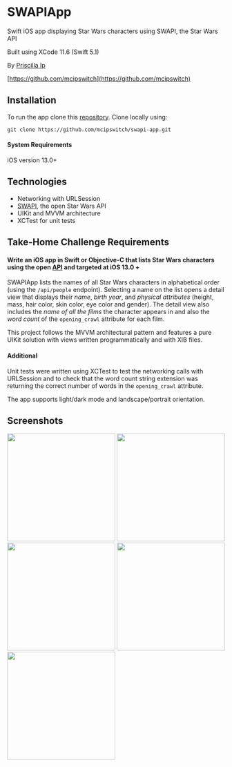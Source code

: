 # SWAPIApp
Swift iOS app displaying Star Wars characters using SWAPI, the Star Wars API

Built using XCode 11.6 (Swift 5.1)

By [Priscilla Ip](mailto:priscillaplip@gmail.com)

[https://github.com/mcipswitch](https://github.com/mcipswitch)

## Installation
To run the app clone this [repository](https://github.com/mcipswitch/swapi-app). Clone locally using:

`git clone https://github.com/mcipswitch/swapi-app.git`

#### System Requirements
iOS version 13.0+

## Technologies

* Networking with URLSession
* [SWAPI](https://swapi.dev), the open Star Wars API
* UIKit and MVVM architecture
* XCTest for unit tests

## Take-Home Challenge Requirements

#### Write an iOS app in Swift or Objective-C that lists Star Wars characters using the open [API](https://swapi.dev) and targeted at iOS 13.0 +

SWAPIApp lists the names of all Star Wars characters in alphabetical order (using the `/api/people` endpoint). Selecting a name on the list opens a detail view that displays their *name*, *birth year*, and *physical attributes* (height, mass, hair color, skin color, eye color and gender). The detail view also includes the *name of all the films* the character appears in and also the *word count* of the `opening_crawl` attribute for each film.

This project follows the MVVM architectural pattern and features a pure UIKit solution with views written programmatically and with XIB files.

#### Additional

Unit tests were written using XCTest to test the networking calls with URLSession and to check that the word count string extension was returning the correct number of words in the `opening_crawl` attribute.

The app supports light/dark mode and landscape/portrait orientation.

## Screenshots

<p float="left">
  <img src="https://github.com/mcipswitch/swapi-app/blob/master/Screenshots/sw_launchscreen.png" width="250">
  <img src="https://github.com/mcipswitch/swapi-app/blob/master/Screenshots/sw_light_listview.png" width="250">
  <img src="https://github.com/mcipswitch/swapi-app/blob/master/Screenshots/sw_dark_listview.png" width="250">
  <img src="https://github.com/mcipswitch/swapi-app/blob/master/Screenshots/sw_light_detailsview.png" width="250">  
  <img src="https://github.com/mcipswitch/swapi-app/blob/master/Screenshots/sw_dark_detailsview.png" width="250">
</p>
